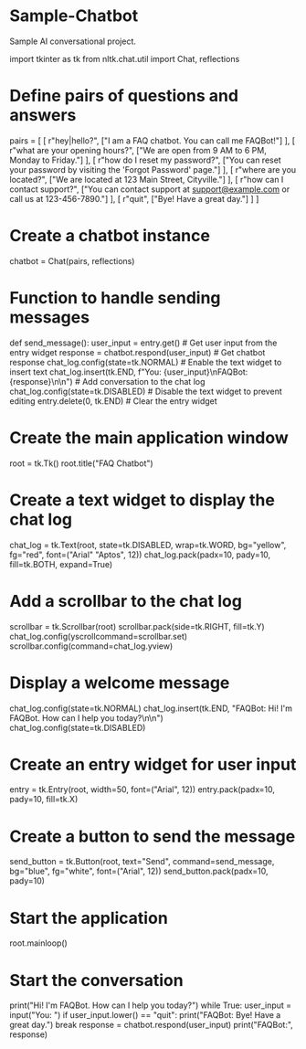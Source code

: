 # Sample-Chatbot
Sample AI conversational project.

import tkinter as tk
from nltk.chat.util import Chat, reflections

# Define pairs of questions and answers
pairs = [
    [
        r"hey|hello?",
        ["I am a FAQ chatbot. You can call me FAQBot!"]
    ],
    [
        r"what are your opening hours?",
        ["We are open from 9 AM to 6 PM, Monday to Friday."]
    ],
    [
        r"how do I reset my password?",
        ["You can reset your password by visiting the 'Forgot Password' page."]
    ],
    [
        r"where are you located?",
        ["We are located at 123 Main Street, Cityville."]
    ],
    [
        r"how can I contact support?",
        ["You can contact support at support@example.com or call us at 123-456-7890."]
    ],
    [
        r"quit",
        ["Bye! Have a great day."]
    ]
]

# Create a chatbot instance
chatbot = Chat(pairs, reflections)

# Function to handle sending messages
def send_message():
    user_input = entry.get()  # Get user input from the entry widget
    response = chatbot.respond(user_input)  # Get chatbot response
    chat_log.config(state=tk.NORMAL)  # Enable the text widget to insert text
    chat_log.insert(tk.END, f"You: {user_input}\nFAQBot: {response}\n\n")  # Add conversation to the chat log
    chat_log.config(state=tk.DISABLED)  # Disable the text widget to prevent editing
    entry.delete(0, tk.END)  # Clear the entry widget


# Create the main application window
root = tk.Tk()
root.title("FAQ Chatbot")

# Create a text widget to display the chat log
chat_log = tk.Text(root, state=tk.DISABLED, wrap=tk.WORD, bg="yellow", fg="red", font=("Arial"
"Aptos", 12))
chat_log.pack(padx=10, pady=10, fill=tk.BOTH, expand=True)

# Add a scrollbar to the chat log
scrollbar = tk.Scrollbar(root)
scrollbar.pack(side=tk.RIGHT, fill=tk.Y)
chat_log.config(yscrollcommand=scrollbar.set)
scrollbar.config(command=chat_log.yview)

# Display a welcome message
chat_log.config(state=tk.NORMAL)
chat_log.insert(tk.END, "FAQBot: Hi! I'm FAQBot. How can I help you today?\n\n")
chat_log.config(state=tk.DISABLED)

# Create an entry widget for user input
entry = tk.Entry(root, width=50, font=("Arial", 12))
entry.pack(padx=10, pady=10, fill=tk.X)

# Create a button to send the message
send_button = tk.Button(root, text="Send", command=send_message, bg="blue", fg="white", font=("Arial", 12))
send_button.pack(padx=10, pady=10)

# Start the application
root.mainloop()
# Start the conversation
print("Hi! I'm FAQBot. How can I help you today?")
while True:
    user_input = input("You: ")
    if user_input.lower() == "quit":
        print("FAQBot: Bye! Have a great day.")
        break
    response = chatbot.respond(user_input)
    print("FAQBot:", response)

